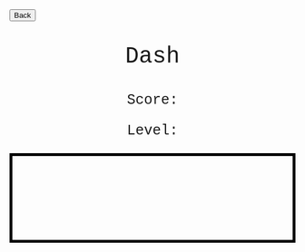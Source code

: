 <html>
<form action="https://potato2017.github.io/">
<button type="submit">Back</button>
</form>
<p class=topTitle>Dash</p>
<p class=score>Score: <span id=score></span></p>
<p class=level>Level: <span id=level></span></p>
<canvas id="Game" width="1000" height="300"></canvas>
</html>
<style>
.topTitle{
  text-align: center;
  font-family: "Courier New";
  font-size: 40px;
}
.score{
  text-align: center;
  font-family: "Courier New";
  font-size: 25px;
}
.level{
  text-align: center;
  font-family: "Courier New";
  font-size: 25px;
}
#Game {
  padding-left: 0;
  padding-right: 0;
  margin-left: auto;
  margin-right: auto;
  display: block;
  border: 5px solid black;
}
</style>
<script>
var canvas = document.getElementById("Game");
ctx = canvas.getContext("2d");
var obstacles = [];
var gameOver = true;
var groundLevel = canvas.height - 50;
var score = 0;
var level = 1;
var levelOneDone = false;
var levelTwoDone = false;
var levelThreeDone = false;
var levelFourDone = false;
var scrollSpeed = 1;
var levelFiveDone = false;
var levelSixDone = false;
var levelSevenDone = false;
var levelEightDone = false;
var levelNineDone = false;
var yVel = 0;
var difficulty = 0;
window.setInterval(update, 10);
var player = {x: 100, y: groundLevel - 20};
function update() {
  if (gameOver) {
    drawStart(); //draw the start
  } else {
    updateFrames();
  }
}
function drawStart() {
  score = 0;
  level = 1;
  levelOneDone = false;
  levelTwoDone = false;
  levelThreeDone = false;
  levelFourDone = false;
  levelFiveDone = false;
  levelSixDone = false;
  levelSevenDone = false;
  levelEightDone = false;
  levelNineDone = false;
  scrollSpeed = 1;
  ctx.font = "25px Courier New";
  ctx.fillText('Press 1 for difficulty 1, 2 for difficulty 2, or 3 for difficulty 3', 10, 25);
}
window.onkeyup = function() {
  if (gameOver && event.key == "1") {
    gameOver = false; //test if game is over
    obstacles=[];
    drawBackground();
    player.y = groundLevel - 20;
    player.x = 100;
    difficulty = 1;
  }
  if (gameOver && event.key == "2") {
    gameOver = false; //test if game is over
    obstacles=[];
    drawBackground();
    player.y = groundLevel - 20;
    player.x = 100;
    difficulty = 2;
  }
  if (gameOver && event.key == "3") {
    gameOver = false; //test if game is over
    obstacles=[];
    drawBackground();
    player.y = groundLevel - 20;
    player.x = 100;
    difficulty = 3;
  }
};
window.onkeydown = function() {
  if (event.key == "ArrowUp"){
    yVel = -4;
  }
}
var spawnerCoolDown = 0;
function updateFrames() {
  drawBackground();
  drawObstacles();
  drawPlayer();
  if (score == 10 && !levelOneDone) {
    scrollSpeed ++;
    levelOneDone = true;
    level = 2;
  }
  if (score == 25 && !levelTwoDone) {
    scrollSpeed ++;
    levelTwoDone = true;
    level = 3;
  }
  if (score == 50 && !levelThreeDone) {
    scrollSpeed ++;
    levelThreeDone = true;
    level = 4;
  }
  if (score == 100 && !levelFourDone) {
    scrollSpeed ++;
    levelFourDone = true;
    level = 5;
  }
  if (score == 150 && !levelFiveDone) {
    scrollSpeed ++;
    levelFiveDone = true;
    level = 6;
  }
  if (score == 200 && !levelSixDone) {
    scrollSpeed ++;
    levelSixDone = true;
    level = 7;
  }
  if (score == 250 && !levelSevenDone) {
    scrollSpeed ++;
    levelSevenDone = true;
    level = 8;
  }
  if (score == 500 && !levelEightDone) {
    scrollSpeed ++;
    levelEightDone = true;
    level = 9;
  }
  if (score == 1000 && !levelNineDone) {
    scrollSpeed ++;
    levelNineDone = true;
    level = 10;
  }
  document.getElementById("score").innerHTML = score;
  document.getElementById("level").innerHTML = level;
  spawnerCoolDown--;
  if (spawnerCoolDown <= 0) {
    spawnObstacle();
  }
  for (var i = 0; i < obstacles.length; i++) { // relocated
    obstacles[i].x -= scrollSpeed;
    if (obstacles[i].x < 0) {
      obstacles.splice(i, 1);
      score += difficulty;
    }
    if (obstacles[i].x <= player.x + 20 &&
        obstacles[i].x + obstacles[i].width >= player.x &&
       obstacles[i].y <= player.y + 20 &&
       obstacles[i].y + obstacles[i].height >= player.y) {
      gameOver=true;
    }
  }
  if (player.y < 0) {
    player.y = 0;
  }
  if (player.y + 20 >= groundLevel) {
    player.y = groundLevel - 20;
    yVel = 0;
  }
  if (player.x < 0) {
    player.x = 0;
  }
  if (player.x + 20 >= canvas.width) {
    player.x = canvas.width - 20;
  }
}
function drawPlayer(){
  player.y += yVel
  ctx.fillStyle = "lime";
  ctx.fillRect(player.x, player.y, 20, 20);
  if (yVel < 10) {
  yVel+=0.2;
  }
}
function spawnObstacle() {
  //spawn an obstacle
  var obstacle = {
    x: canvas.width,
    y: Math.floor(Math.random() * (canvas.height-70)),
    width: 20,
    height: Math.floor(Math.random() * 50)+50
  };
  obstacles.push(obstacle);
  spawnerCoolDown = difficulty*60/scrollSpeed+60/scrollSpeed;
}
function drawObstacles() {
  for (var i = 0; i < obstacles.length; i+=1) {
    var obstacle = obstacles[i]; // add var
    ctx.beginPath();
    ctx.rect(obstacle.x, obstacle.y, obstacle.width, obstacle.height);
    ctx.fillStyle = "red";
    ctx.fill();
  }
}
function drawBackground() {
  ctx.beginPath();
  ctx.rect(0, 0, canvas.width, canvas.height);
  ctx.fillStyle = "white"; //hide words
  ctx.fill();
  ctx.beginPath();
  ctx.rect(0, groundLevel, canvas.width, canvas.height);
  ctx.fillStyle = "black"; //ground
  ctx.fill();
}

</script>
